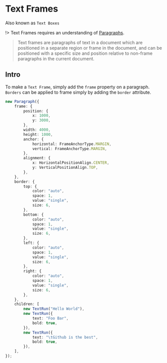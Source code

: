 # Text Frames

Also known as `Text Boxes`

!> Text Frames requires an understanding of [Paragraphs](usage/paragraph.md).

> Text frames are paragraphs of text in a document which are positioned in a separate region or frame in the document, and can be positioned with a specific size and position relative to non-frame paragraphs in the current document.

## Intro

To make a `Text Frame`, simply add the `frame` property on a paragraph. `Borders` can be applied to frame simply by adding the `border` attribute.

```ts
new Paragraph({
    frame: {
        position: {
            x: 1000,
            y: 3000,
        },
        width: 4000,
        height: 1000,
        anchor: {
            horizontal: FrameAnchorType.MARGIN,
            vertical: FrameAnchorType.MARGIN,
        },
        alignment: {
            x: HorizontalPositionAlign.CENTER,
            y: VerticalPositionAlign.TOP,
        },
    },
    border: {
        top: {
            color: "auto",
            space: 1,
            value: "single",
            size: 6,
        },
        bottom: {
            color: "auto",
            space: 1,
            value: "single",
            size: 6,
        },
        left: {
            color: "auto",
            space: 1,
            value: "single",
            size: 6,
        },
        right: {
            color: "auto",
            space: 1,
            value: "single",
            size: 6,
        },
    },
    children: [
        new TextRun("Hello World"),
        new TextRun({
            text: "Foo Bar",
            bold: true,
        }),
        new TextRun({
            text: "\tGithub is the best",
            bold: true,
        }),
    ],
});
```
